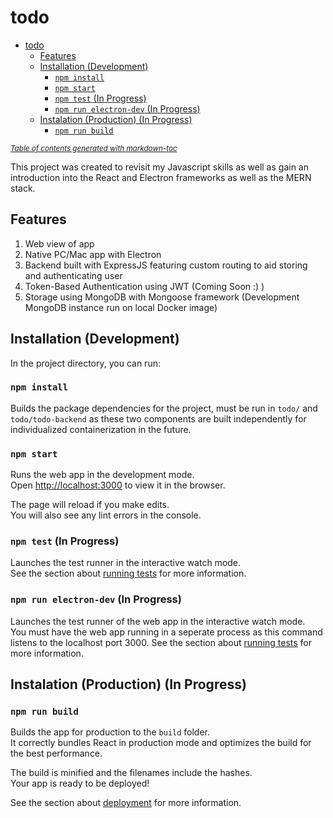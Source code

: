 # todo


- [todo](#todo)
  * [Features](#features)
  * [Installation (Development)](#installation--development-)
    + [`npm install`](#-npm-install-)
    + [`npm start`](#-npm-start-)
    + [`npm test` (In Progress)](#-npm-test---in-progress-)
    + [`npm run electron-dev` (In Progress)](#-npm-run-electron-dev---in-progress-)
  * [Instalation (Production) (In Progress)](#instalation--production---in-progress-)
    + [`npm run build`](#-npm-run-build-)

<small><i><a href='http://ecotrust-canada.github.io/markdown-toc/'>Table of contents generated with markdown-toc</a></i></small>


This project was created to revisit my Javascript skills as well as gain an introduction into the React and Electron frameworks as well as the MERN stack.

## Features

1. Web view of app
2. Native PC/Mac app with Electron
3. Backend built with ExpressJS featuring custom routing to aid storing and authenticating user
4. Token-Based Authentication using JWT (Coming Soon :) )
5. Storage using MongoDB with Mongoose framework (Development MongoDB instance run on local Docker image) 

## Installation (Development)

In the project directory, you can run:

### `npm install`

Builds the package dependencies for the project, must be run in `todo/` and `todo/todo-backend` as these two components are built independently for individualized containerization in the future.

### `npm start`

Runs the web app in the development mode.\
Open [http://localhost:3000](http://localhost:3000) to view it in the browser.

The page will reload if you make edits.\
You will also see any lint errors in the console.

### `npm test` (In Progress)

Launches the test runner in the interactive watch mode.\
See the section about [running tests](https://facebook.github.io/create-react-app/docs/running-tests) for more information.


### `npm run electron-dev` (In Progress)

Launches the test runner of the web app in the interactive watch mode.\
You must have the web app running in a seperate process as this command listens to the localhost port 3000.
See the section about [running tests](https://facebook.github.io/create-react-app/docs/running-tests) for more information.

## Instalation (Production) (In Progress)

### `npm run build` 

Builds the app for production to the `build` folder.\
It correctly bundles React in production mode and optimizes the build for the best performance.

The build is minified and the filenames include the hashes.\
Your app is ready to be deployed!

See the section about [deployment](https://facebook.github.io/create-react-app/docs/deployment) for more information.

